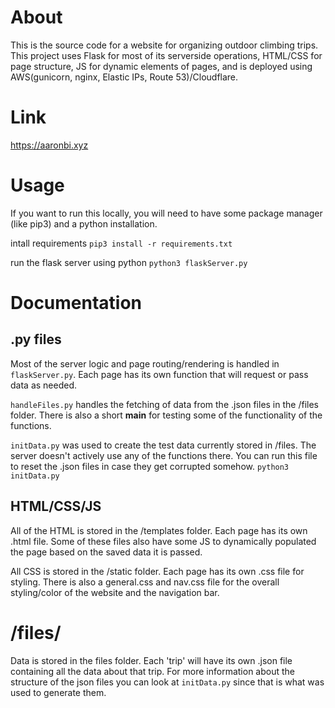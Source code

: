 # About
This is the source code for a website for organizing outdoor climbing trips. This project
uses Flask for most of its serverside operations, HTML/CSS for page structure, JS for dynamic elements
of pages, and is deployed using AWS(gunicorn, nginx, Elastic IPs, Route 53)/Cloudflare.
# Link
https://aaronbi.xyz
# Usage
If you want to run this locally, you will need to have some package manager (like pip3) and a python installation.

intall requirements
```pip3 install -r requirements.txt```

run the flask server using python
```python3 flaskServer.py```

# Documentation
## .py files
Most of the server logic and page routing/rendering is handled in ```flaskServer.py```. Each page has its own function
that will request or pass data as needed.

```handleFiles.py``` handles the fetching of data from the .json files in the /files folder. There is also a short __main__ for testing
some of the functionality of the functions.

```initData.py``` was used to create the test data currently stored in /files. The server doesn't actively use any of the functions there. You can
run this file to reset the .json files in case they get corrupted somehow. ```python3 initData.py```
## HTML/CSS/JS
All of the HTML is stored in the /templates folder. Each page has its own .html file. Some of these files also have some JS to dynamically populated
the page based on the saved data it is passed.

All CSS is stored in the /static folder. Each page has its own .css file for styling. There is also a general.css and nav.css file for the overall styling/color
of the website and the navigation bar.

# /files/
Data is stored in the files folder. Each 'trip' will have its own .json file containing all the data about that trip. For more information about the structure of
the json files you can look at ```initData.py``` since that is what was used to generate them.
